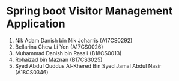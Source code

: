 # Spring boot Visitor Management Application

1. Nik Adam Danish bin Nik Joharris (A17CS0292)
2. Bellarina Chew Li Yen (A17CS0026)
3. Muhammad Danish bin Rasali (B18CS0013)
4. Rohaizad bin Maznan (B17CS3025)
5. Syed Abdul Quddus Al-Khered Bin Syed Jamal Abdul Nasir (A18CS0346)
